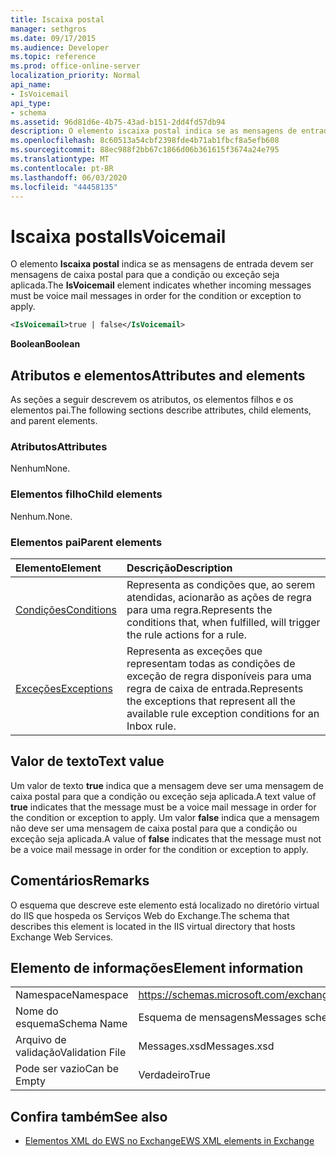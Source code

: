 ```yaml
---
title: Iscaixa postal
manager: sethgros
ms.date: 09/17/2015
ms.audience: Developer
ms.topic: reference
ms.prod: office-online-server
localization_priority: Normal
api_name:
- IsVoicemail
api_type:
- schema
ms.assetid: 96d81d6e-4b75-43ad-b151-2dd4fd57db94
description: O elemento iscaixa postal indica se as mensagens de entrada devem ser mensagens de caixa postal para que a condição ou exceção seja aplicada.
ms.openlocfilehash: 8c60513a54cbf2398fde4b71ab1fbcf8a5efb608
ms.sourcegitcommit: 88ec988f2bb67c1866d06b361615f3674a24e795
ms.translationtype: MT
ms.contentlocale: pt-BR
ms.lasthandoff: 06/03/2020
ms.locfileid: "44458135"
---
```

# <a name="isvoicemail"></a><span data-ttu-id="77269-103">Iscaixa postal</span><span class="sxs-lookup"><span data-stu-id="77269-103">IsVoicemail</span></span>

<span data-ttu-id="77269-104">O elemento **Iscaixa postal** indica se as mensagens de entrada devem ser mensagens de caixa postal para que a condição ou exceção seja aplicada.</span><span class="sxs-lookup"><span data-stu-id="77269-104">The **IsVoicemail** element indicates whether incoming messages must be voice mail messages in order for the condition or exception to apply.</span></span> 
  
```XML
<IsVoicemail>true | false</IsVoicemail>
```

 <span data-ttu-id="77269-105">**Boolean**</span><span class="sxs-lookup"><span data-stu-id="77269-105">**Boolean**</span></span>
## <a name="attributes-and-elements"></a><span data-ttu-id="77269-106">Atributos e elementos</span><span class="sxs-lookup"><span data-stu-id="77269-106">Attributes and elements</span></span>

<span data-ttu-id="77269-107">As seções a seguir descrevem os atributos, os elementos filhos e os elementos pai.</span><span class="sxs-lookup"><span data-stu-id="77269-107">The following sections describe attributes, child elements, and parent elements.</span></span>
  
### <a name="attributes"></a><span data-ttu-id="77269-108">Atributos</span><span class="sxs-lookup"><span data-stu-id="77269-108">Attributes</span></span>

<span data-ttu-id="77269-109">Nenhum</span><span class="sxs-lookup"><span data-stu-id="77269-109">None.</span></span>
  
### <a name="child-elements"></a><span data-ttu-id="77269-110">Elementos filho</span><span class="sxs-lookup"><span data-stu-id="77269-110">Child elements</span></span>

<span data-ttu-id="77269-111">Nenhum.</span><span class="sxs-lookup"><span data-stu-id="77269-111">None.</span></span>
  
### <a name="parent-elements"></a><span data-ttu-id="77269-112">Elementos pai</span><span class="sxs-lookup"><span data-stu-id="77269-112">Parent elements</span></span>

|<span data-ttu-id="77269-113">**Elemento**</span><span class="sxs-lookup"><span data-stu-id="77269-113">**Element**</span></span>|<span data-ttu-id="77269-114">**Descrição**</span><span class="sxs-lookup"><span data-stu-id="77269-114">**Description**</span></span>|
|:-----|:-----|
|[<span data-ttu-id="77269-115">Condições</span><span class="sxs-lookup"><span data-stu-id="77269-115">Conditions</span></span>](conditions.md) <br/> |<span data-ttu-id="77269-116">Representa as condições que, ao serem atendidas, acionarão as ações de regra para uma regra.</span><span class="sxs-lookup"><span data-stu-id="77269-116">Represents the conditions that, when fulfilled, will trigger the rule actions for a rule.</span></span>  <br/> |
|[<span data-ttu-id="77269-117">Exceções</span><span class="sxs-lookup"><span data-stu-id="77269-117">Exceptions</span></span>](exceptions.md) <br/> |<span data-ttu-id="77269-118">Representa as exceções que representam todas as condições de exceção de regra disponíveis para uma regra de caixa de entrada.</span><span class="sxs-lookup"><span data-stu-id="77269-118">Represents the exceptions that represent all the available rule exception conditions for an Inbox rule.</span></span>  <br/> |
   
## <a name="text-value"></a><span data-ttu-id="77269-119">Valor de texto</span><span class="sxs-lookup"><span data-stu-id="77269-119">Text value</span></span>

<span data-ttu-id="77269-120">Um valor de texto **true** indica que a mensagem deve ser uma mensagem de caixa postal para que a condição ou exceção seja aplicada.</span><span class="sxs-lookup"><span data-stu-id="77269-120">A text value of **true** indicates that the message must be a voice mail message in order for the condition or exception to apply.</span></span> <span data-ttu-id="77269-121">Um valor **false** indica que a mensagem não deve ser uma mensagem de caixa postal para que a condição ou exceção seja aplicada.</span><span class="sxs-lookup"><span data-stu-id="77269-121">A value of **false** indicates that the message must not be a voice mail message in order for the condition or exception to apply.</span></span> 
  
## <a name="remarks"></a><span data-ttu-id="77269-122">Comentários</span><span class="sxs-lookup"><span data-stu-id="77269-122">Remarks</span></span>

<span data-ttu-id="77269-123">O esquema que descreve este elemento está localizado no diretório virtual do IIS que hospeda os Serviços Web do Exchange.</span><span class="sxs-lookup"><span data-stu-id="77269-123">The schema that describes this element is located in the IIS virtual directory that hosts Exchange Web Services.</span></span>
  
## <a name="element-information"></a><span data-ttu-id="77269-124">Elemento de informações</span><span class="sxs-lookup"><span data-stu-id="77269-124">Element information</span></span>

|||
|:-----|:-----|
|<span data-ttu-id="77269-125">Namespace</span><span class="sxs-lookup"><span data-stu-id="77269-125">Namespace</span></span>  <br/> |https://schemas.microsoft.com/exchange/services/2006/messages  <br/> |
|<span data-ttu-id="77269-126">Nome do esquema</span><span class="sxs-lookup"><span data-stu-id="77269-126">Schema Name</span></span>  <br/> |<span data-ttu-id="77269-127">Esquema de mensagens</span><span class="sxs-lookup"><span data-stu-id="77269-127">Messages schema</span></span>  <br/> |
|<span data-ttu-id="77269-128">Arquivo de validação</span><span class="sxs-lookup"><span data-stu-id="77269-128">Validation File</span></span>  <br/> |<span data-ttu-id="77269-129">Messages.xsd</span><span class="sxs-lookup"><span data-stu-id="77269-129">Messages.xsd</span></span>  <br/> |
|<span data-ttu-id="77269-130">Pode ser vazio</span><span class="sxs-lookup"><span data-stu-id="77269-130">Can be Empty</span></span>  <br/> |<span data-ttu-id="77269-131">Verdadeiro</span><span class="sxs-lookup"><span data-stu-id="77269-131">True</span></span>  <br/> |
   
## <a name="see-also"></a><span data-ttu-id="77269-132">Confira também</span><span class="sxs-lookup"><span data-stu-id="77269-132">See also</span></span>



- [<span data-ttu-id="77269-133">Elementos XML do EWS no Exchange</span><span class="sxs-lookup"><span data-stu-id="77269-133">EWS XML elements in Exchange</span></span>](ews-xml-elements-in-exchange.md)

